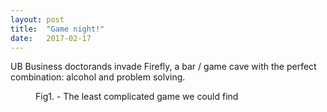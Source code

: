```yaml
---
layout: post
title:  "Game night!"
date:   2017-02-17
---
```


<p class="intro"><span class="dropcap">U</span>B Business doctorands invade Firefly, a bar / game cave with the perfect combination: alcohol and problem solving.</p>

<figure>
	<img src="{{ '/assets/img/game_night1.jpg' | prepend: site.baseurl }}" alt=""> 
	<figcaption>Fig1. - The least complicated game we could find</figcaption>
</figure>